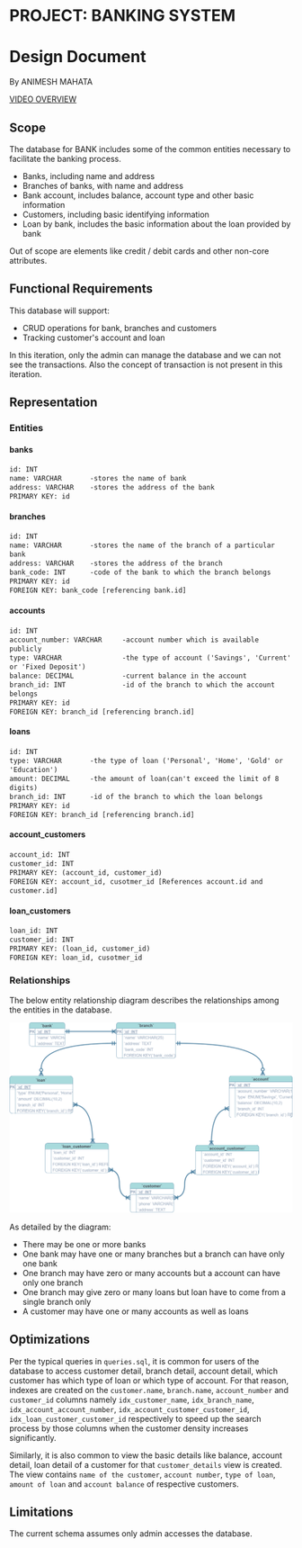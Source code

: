 # PROJECT: BANKING SYSTEM
# Design Document

By ANIMESH MAHATA

[VIDEO OVERVIEW](https://youtu.be/qu-KFWDHcFc)

## Scope

The database for BANK includes some of the common entities necessary to facilitate the banking process.

* Banks, including name and address
* Branches of banks, with name and address
* Bank account, includes balance, account type and other basic information
* Customers, including basic identifying information
* Loan by bank, includes the basic information about the loan provided by bank

Out of scope are elements like credit / debit cards and other non-core attributes.

## Functional Requirements

This database will support:

* CRUD operations for bank, branches and customers
* Tracking customer's account and loan

In this iteration, only the admin can manage the database and we can not see the transactions. Also the concept of transaction is not present in this iteration.


## Representation

### Entities

#### banks

    id: INT
    name: VARCHAR       -stores the name of bank
    address: VARCHAR    -stores the address of the bank
    PRIMARY KEY: id

#### branches

    id: INT
    name: VARCHAR       -stores the name of the branch of a particular bank
    address: VARCHAR    -stores the address of the branch
    bank_code: INT      -code of the bank to which the branch belongs
    PRIMARY KEY: id
    FOREIGN KEY: bank_code [referencing bank.id]

#### accounts

    id: INT
    account_number: VARCHAR     -account number which is available publicly
    type: VARCHAR               -the type of account ('Savings', 'Current' or 'Fixed Deposit')
    balance: DECIMAL            -current balance in the account
    branch_id: INT              -id of the branch to which the account belongs
    PRIMARY KEY: id
    FOREIGN KEY: branch_id [referencing branch.id]

#### loans

    id: INT
    type: VARCHAR       -the type of loan ('Personal', 'Home', 'Gold' or 'Education')
    amount: DECIMAL     -the amount of loan(can't exceed the limit of 8 digits)
    branch_id: INT      -id of the branch to which the loan belongs
    PRIMARY KEY: id
    FOREIGN KEY: branch_id [referencing branch.id]

#### account_customers
    account_id: INT
    customer_id: INT
    PRIMARY KEY: (account_id, customer_id)
    FOREIGN KEY: account_id, cusotmer_id [References account.id and customer.id]

#### loan_customers

    loan_id: INT
    customer_id: INT
    PRIMARY KEY: (loan_id, customer_id)
    FOREIGN KEY: loan_id, cusotmer_id

### Relationships

The below entity relationship diagram describes the relationships among the entities in the database.

![ER Diagram](diagram.png)

As detailed by the diagram:

* There may be one or more banks
* One bank may have one or many branches but a branch can have only one bank
* One branch may have zero or many accounts but a account can have only one branch
* One branch may give zero or many loans but loan have to come from a single branch only
* A customer may have one or many accounts as well as loans

## Optimizations

Per the typical queries in `queries.sql`, it is common for users of the database to access customer detail, branch detail, account detail, which customer has which type of loan or which type of account. For that reason, indexes are created on the `customer.name`, `branch.name`, `account_number` and `customer_id` columns namely `idx_customer_name`, `idx_branch_name`, `idx_account_account_number`, `idx_account_customer_customer_id`, `idx_loan_customer_customer_id` respectively to speed up the search process by those columns when the customer density increases significantly.

Similarly, it is also common to view the basic details like balance, account detail, loan detail of a customer for that `customer_details` view is created. The view contains `name of the customer`, `account number`, `type of loan`, `amount of loan` and `account balance` of respective customers.

## Limitations

The current schema assumes only admin accesses the database.
